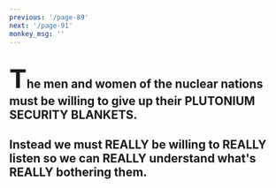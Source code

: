 ```yaml
---
previous: '/page-89'
next: '/page-91'
monkey_msg: ''
---
```


## <span style="font-size:47px;">T</span>he men and women of the nuclear nations must be willing to give up their PLUTONIUM SECURITY BLANKETS.
## Instead we must REALLY be willing to REALLY listen so we can REALLY understand what's REALLY bothering them.
